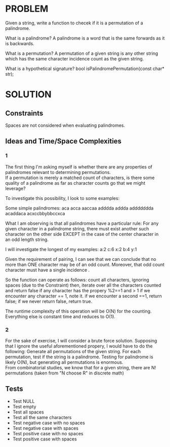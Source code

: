 # PROBLEM

Given a string, write a function to checek if it is a permutation of a palindrome.  

What is a palindrome?
A palindrome is a word that is the same forwards as it is backwards. 

What is a permutation?
A permutation of a given string is any other string which has the same character incidence count as the given string.

What is a hypothetical signature?
bool isPalindromePermutation(const char* str);

# SOLUTION
## Constraints
Spaces are not considered when evaluating palindromes. 
## Ideas and Time/Space Complexities
### 1
The first thing I'm asking myself is whether there are any properties of palindromes relevant to determining permutations.  
If a permutation is merely a matched count of characters, is there some quality of a palindrome as far as character counts
go that we might leverage?

To investigate this possibility, I look to some examples:

Some simple palindromes:
aca
acca
aaccaa
adddda
addda
addddddda
acaddaca
acxccbbybbccxca

What I am observing is that all palindromes have a particular rule:
For any given character in a palindrome string, there must exist another such character on the other side EXCEPT in the case of the center character in an odd length string.

I will investigate the longest of my examples:
a:2
c:6
x:2
b:4
y:1

Given the requirement of pairing, I can see that we can conclude that no more than ONE character may be of an odd count.  Moreover, that odd count character must have a single incidence . 

So the function can operate as follows:
count all characters, ignoring spaces (due to the Constraint)
then, iterate over all the characters counted and return false if any character has the propery <count>%2==1 and <count> > 1
if we encounter any character <count> == 1, note it.  if we encounter a second <count>==1, return false;
if we never return false, return true.

The runtime complexity of this operation will be O(N) for the counting.  Everything else is constant time and reduces to O(1).

### 2
For the sake of exercise, I will consider a brute force solution. 
Supposing that I ignore the useful aforementioned propery, I would have to do the following:
Generate all permutations of the given string.
For each permutation, test if the string is a palindrome. 
Testing for palindrome is likely O(N), but generating all permutations is enormous.  
From combinatorial studies, we know that for a given string, there are N! permutations (taken from "N choose R" in discrete math)

## Tests

* Test NULL
* Test empty
* Test all spaces
* Test all the same characters
* Test negative case with no spaces
* Test negative case with spaces
* Test positive case with no spaces
* Test positive case with spaces


